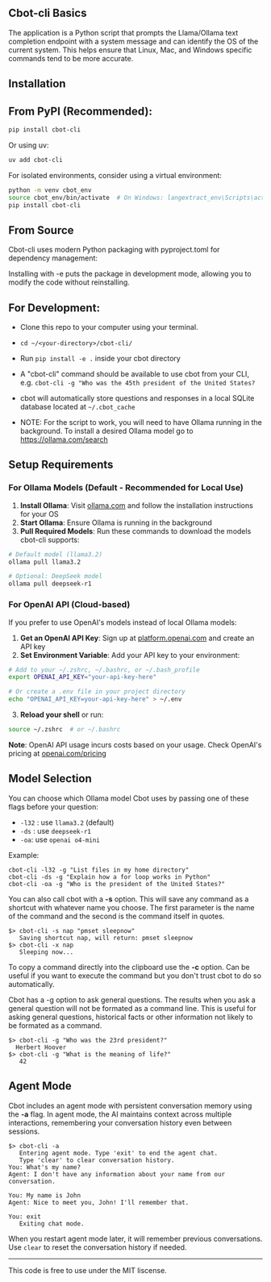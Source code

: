 ## Cbot-cli Basics

The application is a Python script that prompts the Llama/Ollama text completion endpoint with a system message and can identify the OS of the current system. This helps ensure that Linux, Mac, and Windows specific commands tend to be more accurate.

## Installation

## From PyPI (Recommended):
```bash
pip install cbot-cli
```

Or using uv:
```bash
uv add cbot-cli
```

For isolated environments, consider using a virtual environment:
```bash
python -m venv cbot_env
source cbot_env/bin/activate  # On Windows: langextract_env\Scripts\activate
pip install cbot-cli
```

## From Source
Cbot-cli uses modern Python packaging with pyproject.toml for dependency management:

Installing with -e puts the package in development mode, allowing you to modify the code without reinstalling.

## For Development: 
- Clone this repo to your computer using your terminal.
- `cd ~/<your-directory>/cbot-cli/`
- Run `pip install -e .` inside your cbot directory

- A "cbot-cli" command should be available to use cbot from your CLI, e.g. `cbot-cli -g "Who was the 45th president of the United States?`

- cbot will automatically store questions and responses in a local SQLite database located at `~/.cbot_cache`

- NOTE: For the script to work, you will need to have Ollama running in the background. To install a desired Ollama model go to https://ollama.com/search

## Setup Requirements

### For Ollama Models (Default - Recommended for Local Use)

1. **Install Ollama**: Visit [ollama.com](https://ollama.com) and follow the installation instructions for your OS
2. **Start Ollama**: Ensure Ollama is running in the background
3. **Pull Required Models**: Run these commands to download the models cbot-cli supports:

```bash
# Default model (llama3.2)
ollama pull llama3.2

# Optional: DeepSeek model
ollama pull deepseek-r1
```

### For OpenAI API (Cloud-based)

If you prefer to use OpenAI's models instead of local Ollama models:

1. **Get an OpenAI API Key**: Sign up at [platform.openai.com](https://platform.openai.com) and create an API key
2. **Set Environment Variable**: Add your API key to your environment:

```bash
# Add to your ~/.zshrc, ~/.bashrc, or ~/.bash_profile
export OPENAI_API_KEY="your-api-key-here"

# Or create a .env file in your project directory
echo "OPENAI_API_KEY=your-api-key-here" > ~/.env
```

3. **Reload your shell** or run:
```bash
source ~/.zshrc  # or ~/.bashrc
```

**Note**: OpenAI API usage incurs costs based on your usage. Check OpenAI's pricing at [openai.com/pricing](https://openai.com/pricing)


## Model Selection
  
You can choose which Ollama model Cbot uses by passing one of these flags before your question:
  
- `-l32` : use `llama3.2` (default)  
- `-ds`  : use `deepseek-r1`
- `-oa`: use `openai o4-mini`
  
Example:
  
```
cbot-cli -l32 -g "List files in my home directory"
cbot-cli -ds -g "Explain how a for loop works in Python"
cbot-cli -oa -g "Who is the president of the United States?"
```

You can also call cbot with a **-s** option. This will save any command as a shortcut with whatever name you choose. The first parameter is the name of the command and the second is the command itself in quotes.

```
$> cbot-cli -s nap "pmset sleepnow"
   Saving shortcut nap, will return: pmset sleepnow
$> cbot-cli -x nap
   Sleeping now...
```

To copy a command directly into the clipboard use the **-c** option. Can be useful if you want to execute the command but you don't trust cbot to do so automatically.

Cbot has a -g option to ask general questions. The results when you ask a general question will not be formated as a command line. This is useful for asking general questions, historical facts or other information not likely to be formated as a command.

```
$> cbot-cli -g "Who was the 23rd president?"
  Herbert Hoover
$> cbot-cli -g "What is the meaning of life?"
   42
```

## Agent Mode

Cbot includes an agent mode with persistent conversation memory using the **-a** flag. In agent mode, the AI maintains context across multiple interactions, remembering your conversation history even between sessions.

```
$> cbot-cli -a
   Entering agent mode. Type 'exit' to end the agent chat.
   Type 'clear' to clear conversation history.
You: What's my name?
Agent: I don't have any information about your name from our conversation.

You: My name is John
Agent: Nice to meet you, John! I'll remember that.

You: exit
   Exiting chat mode.
```

When you restart agent mode later, it will remember previous conversations. Use `clear` to reset the conversation history if needed.

---

This code is free to use under the MIT liscense.
